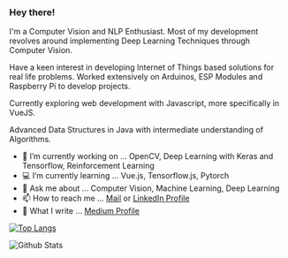
### Hey there!

I'm a Computer Vision and NLP Enthusiast. Most of my development revolves around implementing Deep Learning Techniques through Computer Vision.

Have a keen interest in developing Internet of Things based solutions for real life problems. Worked extensively on Arduinos, ESP Modules and Raspberry Pi to develop
projects.
 
Currently exploring web development with Javascript, more specifically in VueJS.

Advanced Data Structures in Java with intermediate understanding of Algorithms.

- 🔭 I’m currently working on ... OpenCV, Deep Learning with Keras and Tensorflow, Reinforcement Learning
- 💻 I’m currently learning ... Vue.js, Tensorflow.js, Pytorch
- 💬 Ask me about ... Computer Vision, Machine Learning, Deep Learning
- 📫 How to reach me ... [Mail](amolikvivian@gmail.com) or [LinkedIn Profile](https://linkedin.com/in/amolikvivian)
- 📝 What I write ... [Medium Profile](https://medium.com/amolikvivian)
 
[![Top Langs](https://github-readme-stats.vercel.app/api/top-langs/?username=amolikvivian&layout=compact&theme=vue-dark)](https://github.com/riasingh12)

<img
align="left"
alt="Github Stats"
src="https://github-readme-stats.vercel.app/api?username=amolikvivian&hide=issues&show_icons=true&include_all_commits=true&theme=vue-dark"/>

<br>

